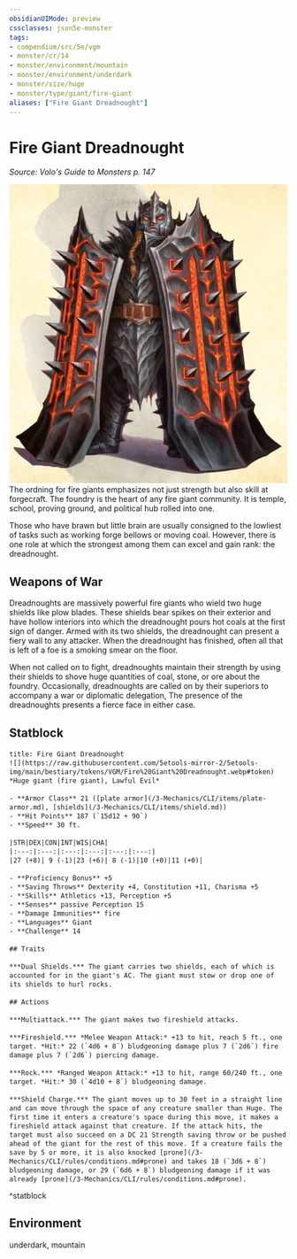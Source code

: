 ```yaml
---
obsidianUIMode: preview
cssclasses: json5e-monster
tags:
- compendium/src/5e/vgm
- monster/cr/14
- monster/environment/mountain
- monster/environment/underdark
- monster/size/huge
- monster/type/giant/fire-giant
aliases: ["Fire Giant Dreadnought"]
---
```

# Fire Giant Dreadnought
*Source: Volo's Guide to Monsters p. 147*  

![](https://raw.githubusercontent.com/5etools-mirror-2/5etools-img/main/bestiary/VGM/Fire%20Giant%20Dreadnought.webp#right)  
The ordning for fire giants emphasizes not just strength but also skill at forgecraft. The foundry is the heart of any fire giant community. It is temple, school, proving ground, and political hub rolled into one.

Those who have brawn but little brain are usually consigned to the lowliest of tasks such as working forge bellows or moving coal. However, there is one role at which the strongest among them can excel and gain rank: the dreadnought.

## Weapons of War

Dreadnoughts are massively powerful fire giants who wield two huge shields like plow blades. These shields bear spikes on their exterior and have hollow interiors into which the dreadnought pours hot coals at the first sign of danger. Armed with its two shields, the dreadnought can present a fiery wall to any attacker. When the dreadnought has finished, often all that is left of a foe is a smoking smear on the floor.

When not called on to fight, dreadnoughts maintain their strength by using their shields to shove huge quantities of coal, stone, or ore about the foundry. Occasionally, dreadnoughts are called on by their superiors to accompany a war or diplomatic delegation, The presence of the dreadnoughts presents a fierce face in either case.


## Statblock

```ad-statblock
title: Fire Giant Dreadnought
![](https://raw.githubusercontent.com/5etools-mirror-2/5etools-img/main/bestiary/tokens/VGM/Fire%20Giant%20Dreadnought.webp#token)
*Huge giant (fire giant), Lawful Evil*

- **Armor Class** 21 ([plate armor](/3-Mechanics/CLI/items/plate-armor.md), [shields](/3-Mechanics/CLI/items/shield.md))
- **Hit Points** 187 (`15d12 + 90`) 
- **Speed** 30 ft.

|STR|DEX|CON|INT|WIS|CHA|
|:---:|:---:|:---:|:---:|:---:|:---:|
|27 (+8)| 9 (-1)|23 (+6)| 8 (-1)|10 (+0)|11 (+0)|

- **Proficiency Bonus** +5
- **Saving Throws** Dexterity +4, Constitution +11, Charisma +5
- **Skills** Athletics +13, Perception +5
- **Senses** passive Perception 15
- **Damage Immunities** fire
- **Languages** Giant
- **Challenge** 14

## Traits

***Dual Shields.*** The giant carries two shields, each of which is accounted for in the giant's AC. The giant must stow or drop one of its shields to hurl rocks.

## Actions

***Multiattack.*** The giant makes two fireshield attacks.

***Fireshield.*** *Melee Weapon Attack:* +13 to hit, reach 5 ft., one target. *Hit:* 22 (`4d6 + 8`) bludgeoning damage plus 7 (`2d6`) fire damage plus 7 (`2d6`) piercing damage.

***Rock.*** *Ranged Weapon Attack:* +13 to hit, range 60/240 ft., one target. *Hit:* 30 (`4d10 + 8`) bludgeoning damage.

***Shield Charge.*** The giant moves up to 30 feet in a straight line and can move through the space of any creature smaller than Huge. The first time it enters a creature's space during this move, it makes a fireshield attack against that creature. If the attack hits, the target must also succeed on a DC 21 Strength saving throw or be pushed ahead of the giant for the rest of this move. If a creature fails the save by 5 or more, it is also knocked [prone](/3-Mechanics/CLI/rules/conditions.md#prone) and takes 18 (`3d6 + 8`) bludgeoning damage, or 29 (`6d6 + 8`) bludgeoning damage if it was already [prone](/3-Mechanics/CLI/rules/conditions.md#prone).
```
^statblock

## Environment

underdark, mountain